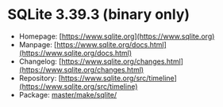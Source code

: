 # SQLite 3.39.3 (binary only)
 - Homepage: [https://www.sqlite.org](https://www.sqlite.org)
 - Manpage: [https://www.sqlite.org/docs.html](https://www.sqlite.org/docs.html)
 - Changelog: [https://www.sqlite.org/changes.html](https://www.sqlite.org/changes.html)
 - Repository: [https://www.sqlite.org/src/timeline](https://www.sqlite.org/src/timeline)
 - Package: [master/make/sqlite/](https://github.com/Freetz-NG/freetz-ng/tree/master/make/sqlite/)

